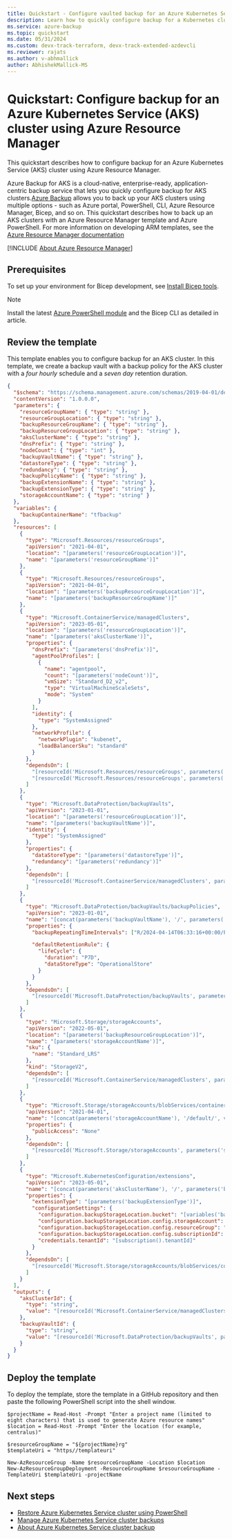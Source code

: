 ```yaml
---
title: Quickstart - Configure vaulted backup for an Azure Kubernetes Service (AKS) cluster using Azure Backup via Azure Resource Manager
description: Learn how to quickly configure backup for a Kubernetes cluster using Azure Resource Manager.
ms.service: azure-backup
ms.topic: quickstart
ms.date: 05/31/2024
ms.custom: devx-track-terraform, devx-track-extended-azdevcli
ms.reviewer: rajats
ms.author: v-abhmallick
author: AbhishekMallick-MS
---
```


# Quickstart: Configure backup for an Azure Kubernetes Service (AKS) cluster using Azure Resource Manager

This quickstart describes how to configure backup for an Azure Kubernetes Service (AKS) cluster using Azure Resource Manager.

Azure Backup for AKS is a cloud-native, enterprise-ready, application-centric backup service that lets you quickly configure backup for AKS clusters.[Azure Backup](backup-azure-mysql-flexible-server-about.md) allows you to back up your AKS clusters using multiple options - such as Azure portal, PowerShell, CLI, Azure Resource Manager, Bicep, and so on. This quickstart describes how to back up an AKS clusters with an Azure Resource Manager template and Azure PowerShell. For more information on developing ARM templates, see the [Azure Resource Manager documentation](../azure-resource-manager/index.yml) 

[!INCLUDE [About Azure Resource Manager](~/reusable-content/ce-skilling/azure/includes/resource-manager-quickstart-introduction.md)]

## Prerequisites

To set up your environment for Bicep development, see [Install Bicep tools](../azure-resource-manager/bicep/install.md).

>[!Note]
>Install the latest [Azure PowerShell module](/powershell/azure/new-azureps-module-az) and the Bicep CLI as detailed in article.

## Review the template

This template enables you to configure backup for an AKS cluster. In this template, we create a backup vault with a backup policy for the AKS cluster with a *four hourly* schedule and a *seven day* retention duration.

```JSON
{
  "$schema": "https://schema.management.azure.com/schemas/2019-04-01/deploymentTemplate.json#",
  "contentVersion": "1.0.0.0",
  "parameters": {
    "resourceGroupName": { "type": "string" },
    "resourceGroupLocation": { "type": "string" },
    "backupResourceGroupName": { "type": "string" },
    "backupResourceGroupLocation": { "type": "string" },
    "aksClusterName": { "type": "string" },
    "dnsPrefix": { "type": "string" },
    "nodeCount": { "type": "int" },
    "backupVaultName": { "type": "string" },
    "datastoreType": { "type": "string" },
    "redundancy": { "type": "string" },
    "backupPolicyName": { "type": "string" },
    "backupExtensionName": { "type": "string" },
    "backupExtensionType": { "type": "string" },
    "storageAccountName": { "type": "string" }
  },
  "variables": {
    "backupContainerName": "tfbackup"
  },
  "resources": [
    {
      "type": "Microsoft.Resources/resourceGroups",
      "apiVersion": "2021-04-01",
      "location": "[parameters('resourceGroupLocation')]",
      "name": "[parameters('resourceGroupName')]"
    },
    {
      "type": "Microsoft.Resources/resourceGroups",
      "apiVersion": "2021-04-01",
      "location": "[parameters('backupResourceGroupLocation')]",
      "name": "[parameters('backupResourceGroupName')]"
    },
    {
      "type": "Microsoft.ContainerService/managedClusters",
      "apiVersion": "2023-05-01",
      "location": "[parameters('resourceGroupLocation')]",
      "name": "[parameters('aksClusterName')]",
      "properties": {
        "dnsPrefix": "[parameters('dnsPrefix')]",
        "agentPoolProfiles": [
          {
            "name": "agentpool",
            "count": "[parameters('nodeCount')]",
            "vmSize": "Standard_D2_v2",
            "type": "VirtualMachineScaleSets",
            "mode": "System"
          }
        ],
        "identity": {
          "type": "SystemAssigned"
        },
        "networkProfile": {
          "networkPlugin": "kubenet",
          "loadBalancerSku": "standard"
        }
      },
      "dependsOn": [
        "[resourceId('Microsoft.Resources/resourceGroups', parameters('resourceGroupName'))]",
        "[resourceId('Microsoft.Resources/resourceGroups', parameters('backupResourceGroupName'))]"
      ]
    },
    {
      "type": "Microsoft.DataProtection/backupVaults",
      "apiVersion": "2023-01-01",
      "location": "[parameters('resourceGroupLocation')]",
      "name": "[parameters('backupVaultName')]",
      "identity": {
        "type": "SystemAssigned"
      },
      "properties": {
        "dataStoreType": "[parameters('datastoreType')]",
        "redundancy": "[parameters('redundancy')]"
      },
      "dependsOn": [
        "[resourceId('Microsoft.ContainerService/managedClusters', parameters('aksClusterName'))]"
      ]
    },
    {
      "type": "Microsoft.DataProtection/backupVaults/backupPolicies",
      "apiVersion": "2023-01-01",
      "name": "[concat(parameters('backupVaultName'), '/', parameters('backupPolicyName'))]",
      "properties": {
        "backupRepeatingTimeIntervals": ["R/2024-04-14T06:33:16+00:00/PT4H"],

        "defaultRetentionRule": {
          "lifeCycle": {
            "duration": "P7D",
            "dataStoreType": "OperationalStore"
          }
        }
      },
      "dependsOn": [
        "[resourceId('Microsoft.DataProtection/backupVaults', parameters('backupVaultName'))]"
      ]
    },
    {
      "type": "Microsoft.Storage/storageAccounts",
      "apiVersion": "2022-05-01",
      "location": "[parameters('backupResourceGroupLocation')]",
      "name": "[parameters('storageAccountName')]",
      "sku": {
        "name": "Standard_LRS"
      },
      "kind": "StorageV2",
      "dependsOn": [
        "[resourceId('Microsoft.ContainerService/managedClusters', parameters('aksClusterName'))]"
      ]
    },
    {
      "type": "Microsoft.Storage/storageAccounts/blobServices/containers",
      "apiVersion": "2021-04-01",
      "name": "[concat(parameters('storageAccountName'), '/default/', variables('backupContainerName'))]",
      "properties": {
        "publicAccess": "None"
      },
      "dependsOn": [
        "[resourceId('Microsoft.Storage/storageAccounts', parameters('storageAccountName'))]"
      ]
    },
    {
      "type": "Microsoft.KubernetesConfiguration/extensions",
      "apiVersion": "2023-05-01",
      "name": "[concat(parameters('aksClusterName'), '/', parameters('backupExtensionName'))]",
      "properties": {
        "extensionType": "[parameters('backupExtensionType')]",
        "configurationSettings": {
          "configuration.backupStorageLocation.bucket": "[variables('backupContainerName')]",
          "configuration.backupStorageLocation.config.storageAccount": "[parameters('storageAccountName')]",
          "configuration.backupStorageLocation.config.resourceGroup": "[parameters('backupResourceGroupName')]",
          "configuration.backupStorageLocation.config.subscriptionId": "[subscription().subscriptionId]",
          "credentials.tenantId": "[subscription().tenantId]"
        }
      },
      "dependsOn": [
        "[resourceId('Microsoft.Storage/storageAccounts/blobServices/containers', parameters('storageAccountName'), 'default', variables('backupContainerName'))]"
      ]
    }
  ],
  "outputs": {
    "aksClusterId": {
      "type": "string",
      "value": "[resourceId('Microsoft.ContainerService/managedClusters', parameters('aksClusterName'))]"
    },
    "backupVaultId": {
      "type": "string",
      "value": "[resourceId('Microsoft.DataProtection/backupVaults', parameters('backupVaultName'))]"
    }
  }
}
```

## Deploy the template

To deploy the template, store the template in a GitHub repository and then paste the following PowerShell script into the shell window. 

```azurepowershell-interactive
$projectName = Read-Host -Prompt "Enter a project name (limited to eight characters) that is used to generate Azure resource names"
$location = Read-Host -Prompt "Enter the location (for example, centralus)"

$resourceGroupName = "${projectName}rg"
$templateUri = "https//templateuri"

New-AzResourceGroup -Name $resourceGroupName -Location $location
New-AzResourceGroupDeployment -ResourceGroupName $resourceGroupName -TemplateUri $templateUri -projectName 
```

## Next steps

- [Restore Azure Kubernetes Service cluster using PowerShell](azure-kubernetes-service-cluster-restore-using-powershell.md)
- [Manage Azure Kubernetes Service cluster backups](azure-kubernetes-service-cluster-manage-backups.md)
- [About Azure Kubernetes Service cluster backup](azure-kubernetes-service-cluster-backup-concept.md)
